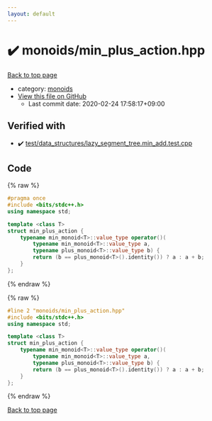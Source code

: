 ```yaml
---
layout: default
---
```


<!-- mathjax config similar to math.stackexchange -->
<script type="text/javascript" async
  src="https://cdnjs.cloudflare.com/ajax/libs/mathjax/2.7.5/MathJax.js?config=TeX-MML-AM_CHTML">
</script>
<script type="text/x-mathjax-config">
  MathJax.Hub.Config({
    TeX: { equationNumbers: { autoNumber: "AMS" }},
    tex2jax: {
      inlineMath: [ ['$','$'] ],
      processEscapes: true
    },
    "HTML-CSS": { matchFontHeight: false },
    displayAlign: "left",
    displayIndent: "2em"
  });
</script>

<script type="text/javascript" src="https://cdnjs.cloudflare.com/ajax/libs/jquery/3.4.1/jquery.min.js"></script>
<script src="https://cdn.jsdelivr.net/npm/jquery-balloon-js@1.1.2/jquery.balloon.min.js" integrity="sha256-ZEYs9VrgAeNuPvs15E39OsyOJaIkXEEt10fzxJ20+2I=" crossorigin="anonymous"></script>
<script type="text/javascript" src="../../assets/js/copy-button.js"></script>
<link rel="stylesheet" href="../../assets/css/copy-button.css" />


# :heavy_check_mark: monoids/min_plus_action.hpp

<a href="../../index.html">Back to top page</a>

* category: <a href="../../index.html#315142c884fa9bdd2be3b42923ffe964">monoids</a>
* <a href="{{ site.github.repository_url }}/blob/master/monoids/min_plus_action.hpp">View this file on GitHub</a>
    - Last commit date: 2020-02-24 17:58:17+09:00




## Verified with

* :heavy_check_mark: <a href="../../verify/test/data_structures/lazy_segment_tree.min_add.test.cpp.html">test/data_structures/lazy_segment_tree.min_add.test.cpp</a>


## Code

<a id="unbundled"></a>
{% raw %}
```cpp
#pragma once
#include <bits/stdc++.h>
using namespace std;

template <class T>
struct min_plus_action {
    typename min_monoid<T>::value_type operator()(
        typename min_monoid<T>::value_type a,
        typename plus_monoid<T>::value_type b) {
        return (b == plus_monoid<T>().identity()) ? a : a + b;
    }
};
```
{% endraw %}

<a id="bundled"></a>
{% raw %}
```cpp
#line 2 "monoids/min_plus_action.hpp"
#include <bits/stdc++.h>
using namespace std;

template <class T>
struct min_plus_action {
    typename min_monoid<T>::value_type operator()(
        typename min_monoid<T>::value_type a,
        typename plus_monoid<T>::value_type b) {
        return (b == plus_monoid<T>().identity()) ? a : a + b;
    }
};

```
{% endraw %}

<a href="../../index.html">Back to top page</a>


